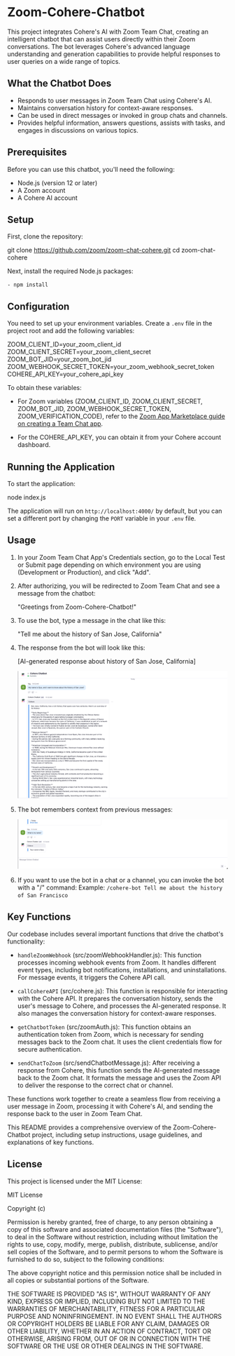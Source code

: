 # Zoom-Cohere-Chatbot

This project integrates Cohere's AI with Zoom Team Chat, creating an intelligent chatbot that can assist users directly within their Zoom conversations. The bot leverages Cohere's advanced language understanding and generation capabilities to provide helpful responses to user queries on a wide range of topics.

## What the Chatbot Does

- Responds to user messages in Zoom Team Chat using Cohere's AI.
- Maintains conversation history for context-aware responses.
- Can be used in direct messages or invoked in group chats and channels.
- Provides helpful information, answers questions, assists with tasks, and engages in discussions on various topics.

## Prerequisites

Before you can use this chatbot, you'll need the following:

- Node.js (version 12 or later)
- A Zoom account
- A Cohere AI account

## Setup

First, clone the repository:

git clone https://github.com/zoom/zoom-chat-cohere.git
cd zoom-chat-cohere

Next, install the required Node.js packages:

    - npm install


## Configuration

You need to set up your environment variables. Create a `.env` file in the project root and add the following variables:

ZOOM_CLIENT_ID=your_zoom_client_id
ZOOM_CLIENT_SECRET=your_zoom_client_secret
ZOOM_BOT_JID=your_zoom_bot_jid
ZOOM_WEBHOOK_SECRET_TOKEN=your_zoom_webhook_secret_token
COHERE_API_KEY=your_cohere_api_key


To obtain these variables:

- For Zoom variables (ZOOM_CLIENT_ID, ZOOM_CLIENT_SECRET, ZOOM_BOT_JID, ZOOM_WEBHOOK_SECRET_TOKEN, ZOOM_VERIFICATION_CODE), refer to the [Zoom App Marketplace guide on creating a Team Chat app](https://developers.zoom.us/docs/team-chat-apps/create/).

- For the COHERE_API_KEY, you can obtain it from your Cohere account dashboard.

## Running the Application

To start the application:

node index.js

The application will run on `http://localhost:4000/` by default, but you can set a different port by changing the `PORT` variable in your `.env` file.

## Usage

1. In your Zoom Team Chat App's Credentials section, go to the Local Test or Submit page depending on which environment you are using (Development or Production), and click "Add".

2. After authorizing, you will be redirected to Zoom Team Chat and see a message from the chatbot:

   "Greetings from Zoom-Cohere-Chatbot!"

3. To use the bot, type a message in the chat like this:

   "Tell me about the history of San Jose, California"

4. The response from the bot will look like this:

   [AI-generated response about history of San Jose, California]

   ![Query Example](/images/Image%201.png)

5. The bot remembers context from previous messages:

   ![Context Example](/images/image%202.png)

6. If you want to use the bot in a chat or a channel, you can invoke the bot with a "/" command:
Example:
   `/cohere-bot Tell me about the history of San Francisco`
## Key Functions

Our codebase includes several important functions that drive the chatbot's functionality:

- `handleZoomWebhook` (src/zoomWebhookHandler.js): This function processes incoming webhook events from Zoom. It handles different event types, including bot notifications, installations, and uninstallations. For message events, it triggers the Cohere API call.

- `callCohereAPI` (src/cohere.js): This function is responsible for interacting with the Cohere API. It prepares the conversation history, sends the user's message to Cohere, and processes the AI-generated response. It also manages the conversation history for context-aware responses.

- `getChatbotToken` (src/zoomAuth.js): This function obtains an authentication token from Zoom, which is necessary for sending messages back to the Zoom chat. It uses the client credentials flow for secure authentication.

- `sendChatToZoom` (src/sendChatbotMessage.js): After receiving a response from Cohere, this function sends the AI-generated message back to the Zoom chat. It formats the message and uses the Zoom API to deliver the response to the correct chat or channel.

These functions work together to create a seamless flow from receiving a user message in Zoom, processing it with Cohere's AI, and sending the response back to the user in Zoom Team Chat.

This README provides a comprehensive overview of the Zoom-Cohere-Chatbot project, including setup instructions, usage guidelines, and explanations of key functions.

## License

This project is licensed under the MIT License:

MIT License

Copyright (c) 

Permission is hereby granted, free of charge, to any person obtaining a copy
of this software and associated documentation files (the "Software"), to deal
in the Software without restriction, including without limitation the rights
to use, copy, modify, merge, publish, distribute, sublicense, and/or sell
copies of the Software, and to permit persons to whom the Software is
furnished to do so, subject to the following conditions:

The above copyright notice and this permission notice shall be included in all
copies or substantial portions of the Software.

THE SOFTWARE IS PROVIDED "AS IS", WITHOUT WARRANTY OF ANY KIND, EXPRESS OR
IMPLIED, INCLUDING BUT NOT LIMITED TO THE WARRANTIES OF MERCHANTABILITY,
FITNESS FOR A PARTICULAR PURPOSE AND NONINFRINGEMENT. IN NO EVENT SHALL THE
AUTHORS OR COPYRIGHT HOLDERS BE LIABLE FOR ANY CLAIM, DAMAGES OR OTHER
LIABILITY, WHETHER IN AN ACTION OF CONTRACT, TORT OR OTHERWISE, ARISING FROM,
OUT OF OR IN CONNECTION WITH THE SOFTWARE OR THE USE OR OTHER DEALINGS IN THE
SOFTWARE.

